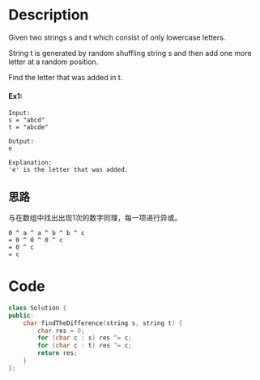 # Description

Given two strings s and t which consist of only lowercase letters.

String t is generated by random shuffling string s and then add one more letter at a random position.

Find the letter that was added in t.

#### Ex1:

```
Input:
s = "abcd"
t = "abcde"

Output:
e

Explanation:
'e' is the letter that was added.
```

## 思路

与在数组中找出出现1次的数字同理，每一项进行异或。
```
0 ^ a ^ a ^ b ^ b ^ c 
= 0 ^ 0 ^ 0 ^ c
= 0 ^ c
= c
```

# Code

```c++
class Solution {
public:
    char findTheDifference(string s, string t) {
        char res = 0;
        for (char c : s) res ^= c;
        for (char c : t) res ^= c;
        return res;
    }
};
```
